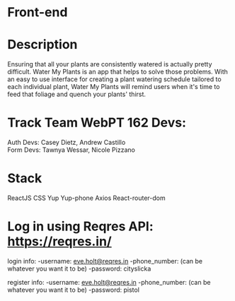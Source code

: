 # Front-end

# Description
Ensuring that all your plants are consistently watered is actually pretty difficult. Water My Plants is an app that helps to solve those problems. 
With an easy to use interface for creating a plant watering schedule tailored to each individual plant, Water My Plants will remind users when it's time to feed that foliage and quench your plants' thirst.

# Track Team WebPT 162 Devs:
Auth Devs: Casey Dietz, Andrew Castillo      
Form Devs: Tawnya Wessar, Nicole Pizzano

# Stack
ReactJS 
CSS
Yup
Yup-phone
Axios
React-router-dom

# Log in using Reqres API: https://reqres.in/
login info:
  -username: eve.holt@reqres.in
  -phone_number: (can be whatever you want it to be) 
  -password: cityslicka

register info:
  -username: eve.holt@reqres.in 
  -phone_number: (can be whatever you want it to be)
  -password: pistol
